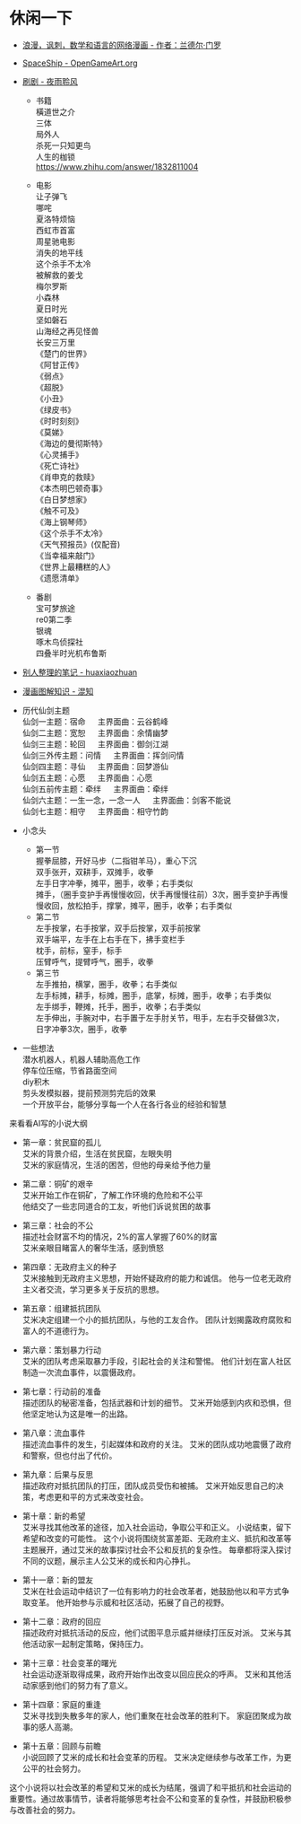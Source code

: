 # 休闲一下

- [浪漫，讽刺，数学和语言的网络漫画 - 作者：兰德尔·门罗](https://xkcd.com/archive/)

- [SpaceShip - OpenGameArt.org](https://opengameart.org/content/)

- [刷剧 - 夜雨聆风](https://vip.yeyulingfeng.com/)  
    - 书籍  
        橫道世之介  
        三体  
        局外人  
        杀死一只知更鸟  
        人生的枷锁  
        https://www.zhihu.com/answer/1832811004  

    - 电影  
        让子弹飞  
        哪咤  
        夏洛特烦恼  
        西虹市首富  
        周星驰电影  
        消失的地平线  
        这个杀手不太冷  
        被解救的姜戈  
        梅尔罗斯  
        小森林  
        夏日时光  
        坚如磐石  
        山海经之再见怪兽  
        长安三万里  
        《楚门的世界》  
        《阿甘正传》  
        《弱点》  
        《超脱》  
        《小丑》  
        《绿皮书》  
        《时时刻刻》  
        《莫娣》  
        《海边的曼彻斯特》  
        《心灵捕手》  
        《死亡诗社》  
        《肖申克的救赎》  
        《本杰明巴顿奇事》  
        《白日梦想家》  
        《触不可及》  
        《海上钢琴师》   
        《这个杀手不太冷》  
        《天气预报员》(仅配音)  
        《当幸福来敲门》  
        《世界上最糟糕的人》  
        《遗愿清单》  

    - 番剧  
        宝可梦旅途  
        re0第二季  
        银魂  
        啄木鸟侦探社  
        四叠半时光机布鲁斯  

- [别人整理的笔记 - huaxiaozhuan](https://www.bookstack.cn/read/huaxiaozhuan-ai/README.md)

- [漫画图解知识 - 混知](https://www.zhihu.com/org/hun-zhi-yuan-hun-zi-yue-/posts)

- 历代仙剑主题  
    仙剑一主题：宿命 &ensp;&ensp; 主界面曲：云谷鹤峰  
    仙剑二主题：宽恕 &ensp;&ensp; 主界面曲：余情幽梦  
    仙剑三主题：轮回 &ensp;&ensp; 主界面曲：御剑江湖  
    仙剑三外传主题：问情 &ensp;&ensp; 主界面曲：挥剑问情  
    仙剑四主题：寻仙 &ensp;&ensp; 主界面曲：回梦游仙  
    仙剑五主题：心愿 &ensp;&ensp; 主界面曲：心愿  
    仙剑五前传主题：牵绊 &ensp;&ensp; 主界面曲：牵绊  
    仙剑六主题：一生一念，一念一人 &ensp;&ensp; 主界面曲：剑客不能说  
    仙剑七主题：相守 &ensp;&ensp; 主界面曲：相守竹韵  

- 小念头  
    - 第一节  
        握拳屈膝，开好马步（二指钳羊马），重心下沉  
        双手张开，双耕手，双摊手，收拳  
        左手日字冲拳，摊平，圈手，收拳；右手类似  
        摊手，（圈手变护手再慢慢收回，伏手再慢慢往前）3次，圈手变护手再慢慢收回，放松拍手，撑掌，摊平，圈手，收拳；右手类似  
    - 第二节  
        左手按掌，右手按掌，双手后按掌，双手前按掌  
        双手端平，左手在上右手在下，拂手变栏手  
        枕手，前标，窒手，标手  
        压臂呼气，提臂呼气，圈手，收拳  
    - 第三节  
        左手推拍，横掌，圈手，收拳；右手类似  
        左手标摊，耕手，标摊，圈手，底掌，标摊，圈手，收拳；右手类似  
        左手绑手，鞭摊，托手，圈手，收拳；右手类似  
        左手伸出，手腕对中，右手置于左手肘关节，甩手，左右手交替做3次，日字冲拳3次，圈手，收拳  

- 一些想法  
    潜水机器人，机器人辅助高危工作  
    停车位压缩，节省路面空间  
    diy积木  
    剪头发模拟器，提前预测剪完后的效果  
    一个开放平台，能够分享每一个人在各行各业的经验和智慧  



来看看AI写的小说大纲

- 第一章：贫民窟的孤儿  
    艾米的背景介绍，生活在贫民窟，左眼失明  
    艾米的家庭情况，生活的困苦，但他的母亲给予他力量  

- 第二章：铜矿的艰辛  
    艾米开始工作在铜矿，了解工作环境的危险和不公平  
    他结交了一些志同道合的工友，听他们诉说贫困的故事  

- 第三章：社会的不公  
    描述社会财富不均的情况，2%的富人掌握了60%的财富  
    艾米亲眼目睹富人的奢华生活，感到愤怒  

- 第四章：无政府主义的种子  
    艾米接触到无政府主义思想，开始怀疑政府的能力和诚信。
    他与一位老无政府主义者交流，学习更多关于反抗的思想。

- 第五章：组建抵抗团队  
    艾米决定组建一个小的抵抗团队，与他的工友合作。
    团队计划揭露政府腐败和富人的不道德行为。

- 第六章：策划暴力行动  
    艾米的团队考虑采取暴力手段，引起社会的关注和警惕。
    他们计划在富人社区制造一次流血事件，以震慑政府。

- 第七章：行动前的准备  
    描述团队的秘密准备，包括武器和计划的细节。
    艾米开始感到内疚和恐惧，但他坚定地认为这是唯一的出路。

- 第八章：流血事件  
    描述流血事件的发生，引起媒体和政府的关注。
    艾米的团队成功地震慑了政府和警察，但也付出了代价。

- 第九章：后果与反思  
    描述政府对抵抗团队的打压，团队成员受伤和被捕。
    艾米开始反思自己的决策，考虑更和平的方式来改变社会。

- 第十章：新的希望  
    艾米寻找其他改革的途径，加入社会运动，争取公平和正义。
    小说结束，留下希望和改变的可能性。
    这个小说将围绕贫富差距、无政府主义、抵抗和改革等主题展开，通过艾米的故事探讨社会不公和反抗的复杂性。
    每章都将深入探讨不同的议题，展示主人公艾米的成长和内心挣扎。

- 第十一章：新的盟友  
    艾米在社会运动中结识了一位有影响力的社会改革者，她鼓励他以和平方式争取变革。
    他开始参与示威和社区活动，拓展了自己的视野。

- 第十二章：政府的回应  
    描述政府对抵抗活动的反应，他们试图平息示威并继续打压反对派。
    艾米与其他活动家一起制定策略，保持压力。

- 第十三章：社会变革的曙光  
    社会运动逐渐取得成果，政府开始作出改变以回应民众的呼声。
    艾米和其他活动家感到他们的努力有了意义。

- 第十四章：家庭的重逢  
    艾米寻找到失散多年的家人，他们重聚在社会改革的胜利下。
    家庭团聚成为故事的感人高潮。

- 第十五章：回顾与前瞻  
    小说回顾了艾米的成长和社会变革的历程。
    艾米决定继续参与改革工作，为更公平的社会努力。

这个小说将以社会改革的希望和艾米的成长为结尾，强调了和平抵抗和社会运动的重要性。通过故事情节，读者将能够思考社会不公和变革的复杂性，并鼓励积极参与改善社会的努力。